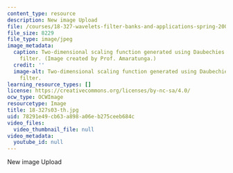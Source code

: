 ```yaml
---
content_type: resource
description: New image Upload
file: /courses/18-327-wavelets-filter-banks-and-applications-spring-2003/78291e49cb63a898a06eb275ceeb684c_18-327s03-th.jpg
file_size: 8229
file_type: image/jpeg
image_metadata:
  caption: Two-dimensional scaling function generated using Daubechies' 4-tap wavelet
    filter. (Image created by Prof. Amaratunga.)
  credit: ''
  image-alt: Two-dimensional scaling function generated using Daubechies' 4-tap wavelet
    filter.
learning_resource_types: []
license: https://creativecommons.org/licenses/by-nc-sa/4.0/
ocw_type: OCWImage
resourcetype: Image
title: 18-327s03-th.jpg
uid: 78291e49-cb63-a898-a06e-b275ceeb684c
video_files:
  video_thumbnail_file: null
video_metadata:
  youtube_id: null
---
```

New image Upload